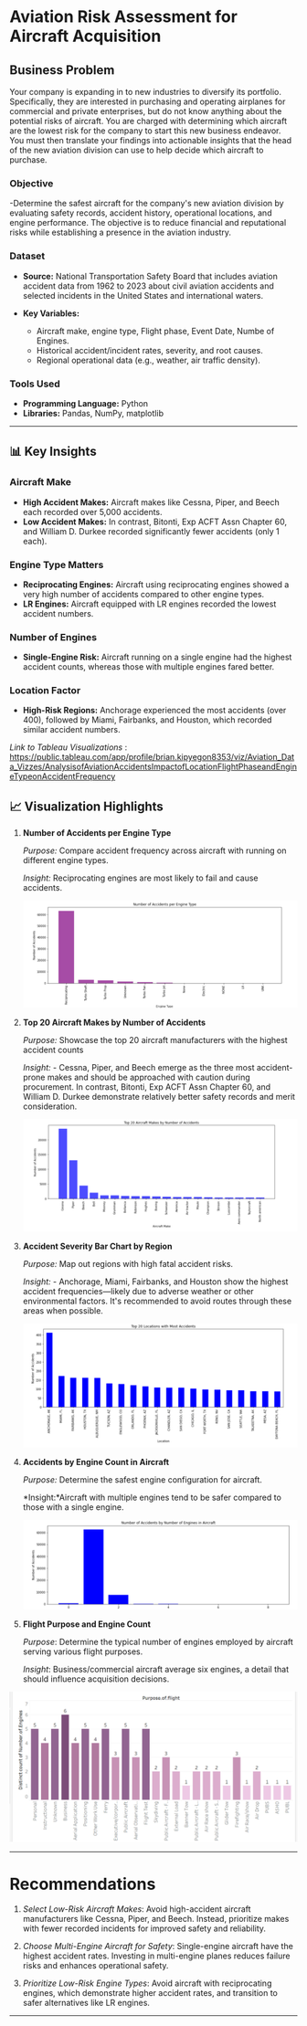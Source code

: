 # Aviation Risk Assessment for Aircraft Acquisition

## Business Problem
Your company is expanding in to new industries to diversify its portfolio. Specifically, they are interested in purchasing and operating airplanes for commercial and private enterprises, but do not know anything about the potential risks of aircraft. You are charged with determining which aircraft are the lowest risk for the company to start this new business endeavor. You must then translate your findings into actionable insights that the head of the new aviation division can use to help decide which aircraft to purchase.

### Objective
-Determine the safest aircraft for the company's new aviation division by evaluating safety records, accident history, operational             locations, and engine performance. The objective is to reduce financial and reputational risks while establishing a presence in the         aviation industry.

### Dataset
- **Source:** National Transportation Safety Board that includes aviation accident data from 1962 to 2023 about civil aviation accidents and selected incidents in the United States and international waters.

- **Key Variables:**
  - Aircraft make, engine type, Flight phase, Event Date, Numbe of Engines.
  - Historical accident/incident rates, severity, and root causes.
  - Regional operational data (e.g., weather, air traffic density).

### Tools Used
- **Programming Language:** Python
- **Libraries:** Pandas, NumPy, matplotlib

---

## 📊 Key Insights

### Aircraft Make
- **High Accident Makes:** Aircraft makes like Cessna, Piper, and Beech each recorded over 5,000 accidents.
- **Low Accident Makes:** In contrast, Bitonti, Exp ACFT Assn Chapter 60, and William D. Durkee recorded significantly fewer accidents (only    1 each).

### Engine Type Matters
- **Reciprocating Engines:** Aircraft using reciprocating engines showed a very high number of accidents compared to other engine types.
- **LR Engines:** Aircraft equipped with LR engines recorded the lowest accident numbers.

### Number of Engines
- **Single-Engine Risk:** Aircraft running on a single engine had the highest accident counts, whereas those with multiple engines fared        better.

### Location Factor
- **High-Risk Regions:** Anchorage experienced the most accidents (over 400), followed by Miami, Fairbanks, and Houston, which recorded         similar accident numbers.

*Link to Tableau Visualizations* : https://public.tableau.com/app/profile/brian.kipyegon8353/viz/Aviation_Data_Vizzes/AnalysisofAviationAccidentsImpactofLocationFlightPhaseandEngineTypeonAccidentFrequency

## 📈 Visualization Highlights

1. **Number of Accidents per Engine Type**  

   *Purpose:* Compare accident frequency across aircraft with running on different engine types. 
   
   *Insight:* Reciprocating engines are most likely to fail and cause accidents.
   
   ![Plot](assets/Engines%20vs%20no%20of%20accidents.png)


2. **Top 20 Aircraft Makes by Number of Accidents** 

   *Purpose:* Showcase the top 20 aircraft manufacturers with the highest accident counts
   
   *Insight:* - Cessna, Piper, and Beech emerge as the three most accident-prone makes and should be approached with caution during                         procurement. In contrast, Bitonti, Exp ACFT Assn Chapter 60, and William D. Durkee demonstrate relatively better safety                     records and merit consideration.
   
   ![Plot](assets/Top%2020%20Makes%20with%20highest%20number%20of%20accidents.png)

3. **Accident Severity Bar Chart by Region**

   *Purpose:* Map out regions with high fatal accident risks. 
   
   *Insight:* - Anchorage, Miami, Fairbanks, and Houston show the highest accident frequencies—likely due to adverse weather or other                       environmental factors. It's recommended to avoid routes through these areas when possible.
   
   ![Plot](assets/Top%2020%20locations%20with%20highest%20number%20of%20accidents.png)

4. **Accidents by Engine Count in Aircraft**

   *Purpose:* Determine the safest engine configuration for aircraft. 
   
   *Insight:*Aircraft with multiple engines tend to be safer compared to those with a single engine.
   
   ![Plot](assets/Number%20of%20accidents%20per%20Number%20of%20engines.png)
   
5. **Flight Purpose and Engine Count**

   *Purpose*: Determine the typical number of engines employed by aircraft serving various flight purposes.
   
   *Insight*:  Business/commercial aircraft average six engines, a detail that should influence acquisition decisions.
   
  ![Plot](assets/Number%20of%20engines%20per%20aircraft%20purpose.png)



---

# Recommendations

1. *Select Low-Risk Aircraft Makes*: Avoid high-accident aircraft manufacturers like Cessna, Piper, and Beech. Instead, prioritize makes with fewer recorded incidents for improved safety and reliability.

2. *Choose Multi-Engine Aircraft for Safety*: Single-engine aircraft have the highest accident rates. Investing in multi-engine planes reduces failure risks and enhances operational safety.

3. *Prioritize Low-Risk Engine Types*: Avoid aircraft with reciprocating engines, which demonstrate higher accident rates, and transition to safer alternatives like LR engines.

---

